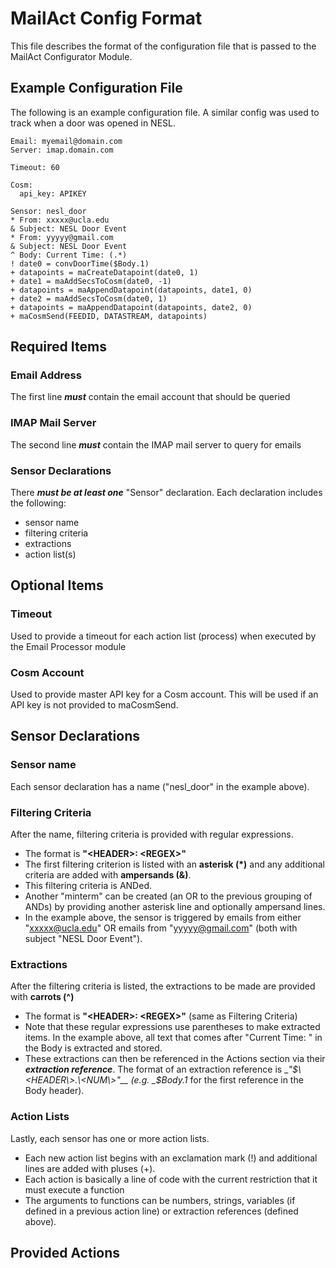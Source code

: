 MailAct Config Format
=====================

This file describes the format of the configuration file that is passed to the MailAct Configurator Module.

Example Configuration File
---------------------------

The following is an example configuration file. A similar config was used to track when a door was opened in NESL.  

    Email: myemail@domain.com
    Server: imap.domain.com
    
    Timeout: 60
    
    Cosm:
      api_key: APIKEY
      
    Sensor: nesl_door
    * From: xxxxx@ucla.edu
    & Subject: NESL Door Event
    * From: yyyyy@gmail.com
    & Subject: NESL Door Event
    ^ Body: Current Time: (.*)
    ! date0 = convDoorTime($Body.1)
    + datapoints = maCreateDatapoint(date0, 1)
    + date1 = maAddSecsToCosm(date0, -1)
    + datapoints = maAppendDatapoint(datapoints, date1, 0)
    + date2 = maAddSecsToCosm(date0, 1)
    + datapoints = maAppendDatapoint(datapoints, date2, 0)
    + maCosmSend(FEEDID, DATASTREAM, datapoints)

Required Items
--------------

### Email Address

The first line ___must___ contain the email account that should be queried

### IMAP Mail Server

The second line ___must___ contain the IMAP mail server to query for emails

### Sensor Declarations

There ___must be at least one___ "Sensor" declaration. Each declaration includes the following:
- sensor name 
- filtering criteria 
- extractions 
- action list(s)

Optional Items
--------------

### Timeout

Used to provide a timeout for each action list (process) when executed by the Email Processor module

### Cosm Account

Used to provide master API key for a Cosm account. This will be used if an API key is not provided to maCosmSend.

Sensor Declarations
-------------------

### Sensor name

Each sensor declaration has a name ("nesl_door" in the example above).

### Filtering Criteria

After the name, filtering criteria is provided with regular expressions.

- The format is __"\<HEADER\>: \<REGEX\>"__
- The first filtering criterion is listed with an __asterisk (*)__ and any additional criteria are added with 
__ampersands (&)__.
- This filtering criteria is ANDed. 
- Another "minterm" can be created (an OR to the previous grouping of ANDs) by providing another asterisk line
and optionally ampersand lines. 
- In the example above, the sensor is triggered by emails from either "xxxxx@ucla.edu" OR
emails from "yyyyy@gmail.com" (both with subject "NESL Door Event").

### Extractions

After the filtering criteria is listed, the extractions to be made are provided with __carrots (^)__

- The format is __"\<HEADER\>: \<REGEX\>"__ (same as Filtering Criteria)
- Note that these regular expressions use parentheses to make extracted items. 
In the example above, all text that comes after "Current Time: " in the Body is extracted and stored.
- These extractions can then be referenced in the Actions section via their ___extraction reference___. 
The format of an extraction reference is __"$\<HEADER\>.\<NUM\>"__ 
(e.g. _$Body.1_ for the first reference in the Body header).

### Action Lists

Lastly, each sensor has one or more action lists. 

- Each new action list begins with an exclamation mark (!) and additional lines are added with pluses (+).
- Each action is basically a line of code with the current restriction that it must execute a function
- The arguments to functions can be numbers, strings, variables (if defined in a previous action line) or 
extraction references (defined above).

Provided Actions
----------------

